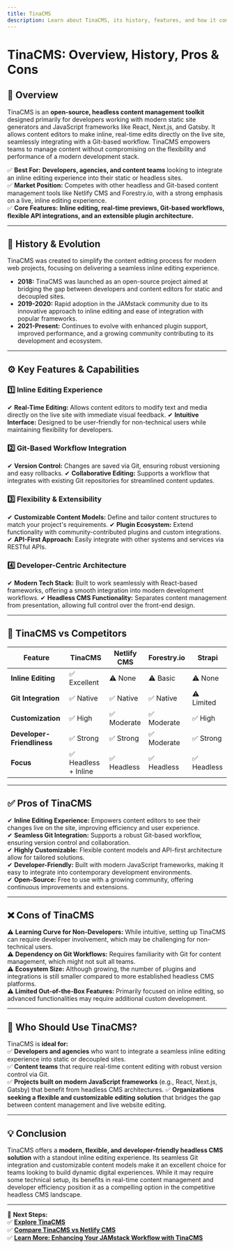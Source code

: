 ```yaml
---
title: TinaCMS
description: Learn about TinaCMS, its history, features, and how it compares to other content management solutions.
---
```


# **TinaCMS: Overview, History, Pros & Cons**

## **📌 Overview**  
TinaCMS is an **open-source, headless content management toolkit** designed primarily for developers working with modern static site generators and JavaScript frameworks like React, Next.js, and Gatsby. It allows content editors to make inline, real-time edits directly on the live site, seamlessly integrating with a Git-based workflow. TinaCMS empowers teams to manage content without compromising on the flexibility and performance of a modern development stack.

✅ **Best For:** **Developers, agencies, and content teams** looking to integrate an inline editing experience into their static or headless sites.  
✅ **Market Position:** Competes with other headless and Git-based content management tools like Netlify CMS and Forestry.io, with a strong emphasis on a live, inline editing experience.  
✅ **Core Features:** **Inline editing, real-time previews, Git-based workflows, flexible API integrations, and an extensible plugin architecture.**

---

## **📜 History & Evolution**  
TinaCMS was created to simplify the content editing process for modern web projects, focusing on delivering a seamless inline editing experience.

- **2018:** TinaCMS was launched as an open-source project aimed at bridging the gap between developers and content editors for static and decoupled sites.
- **2019-2020:** Rapid adoption in the JAMstack community due to its innovative approach to inline editing and ease of integration with popular frameworks.
- **2021-Present:** Continues to evolve with enhanced plugin support, improved performance, and a growing community contributing to its development and ecosystem.

---

## **⚙️ Key Features & Capabilities**

### **1️⃣ Inline Editing Experience**
✔ **Real-Time Editing:** Allows content editors to modify text and media directly on the live site with immediate visual feedback.
✔ **Intuitive Interface:** Designed to be user-friendly for non-technical users while maintaining flexibility for developers.

### **2️⃣ Git-Based Workflow Integration**
✔ **Version Control:** Changes are saved via Git, ensuring robust versioning and easy rollbacks.
✔ **Collaborative Editing:** Supports a workflow that integrates with existing Git repositories for streamlined content updates.

### **3️⃣ Flexibility & Extensibility**
✔ **Customizable Content Models:** Define and tailor content structures to match your project's requirements.
✔ **Plugin Ecosystem:** Extend functionality with community-contributed plugins and custom integrations.
✔ **API-First Approach:** Easily integrate with other systems and services via RESTful APIs.

### **4️⃣ Developer-Centric Architecture**
✔ **Modern Tech Stack:** Built to work seamlessly with React-based frameworks, offering a smooth integration into modern development workflows.
✔ **Headless CMS Functionality:** Separates content management from presentation, allowing full control over the front-end design.

---

## **🔄 TinaCMS vs Competitors**

| Feature                     | TinaCMS          | Netlify CMS      | Forestry.io      | Strapi          |
|-----------------------------|------------------|------------------|------------------|-----------------|
| **Inline Editing**          | ✅ Excellent     | ⚠ None          | ⚠ Basic         | ⚠ None         |
| **Git Integration**         | ✅ Native        | ✅ Native        | ✅ Native        | ⚠ Limited      |
| **Customization**           | ✅ High          | ✅ Moderate      | ✅ Moderate      | ✅ High        |
| **Developer-Friendliness**  | ✅ Strong        | ✅ Strong        | ✅ Moderate      | ✅ Strong      |
| **Focus**                   | ✅ Headless + Inline | ✅ Headless   | ✅ Headless     | ✅ Headless    |

---

## **✅ Pros of TinaCMS**  
✔ **Inline Editing Experience:** Empowers content editors to see their changes live on the site, improving efficiency and user experience.  
✔ **Seamless Git Integration:** Supports a robust Git-based workflow, ensuring version control and collaboration.  
✔ **Highly Customizable:** Flexible content models and API-first architecture allow for tailored solutions.  
✔ **Developer-Friendly:** Built with modern JavaScript frameworks, making it easy to integrate into contemporary development environments.  
✔ **Open-Source:** Free to use with a growing community, offering continuous improvements and extensions.

---

## **❌ Cons of TinaCMS**  
⚠ **Learning Curve for Non-Developers:** While intuitive, setting up TinaCMS can require developer involvement, which may be challenging for non-technical users.  
⚠ **Dependency on Git Workflows:** Requires familiarity with Git for content management, which might not suit all teams.  
⚠ **Ecosystem Size:** Although growing, the number of plugins and integrations is still smaller compared to more established headless CMS platforms.  
⚠ **Limited Out-of-the-Box Features:** Primarily focused on inline editing, so advanced functionalities may require additional custom development.

---

## **🎯 Who Should Use TinaCMS?**  
TinaCMS is **ideal for:**  
✅ **Developers and agencies** who want to integrate a seamless inline editing experience into static or decoupled sites.  
✅ **Content teams** that require real-time content editing with robust version control via Git.  
✅ **Projects built on modern JavaScript frameworks** (e.g., React, Next.js, Gatsby) that benefit from headless CMS architectures.
✅ **Organizations seeking a flexible and customizable editing solution** that bridges the gap between content management and live website editing.

---

## **💡 Conclusion**  
TinaCMS offers a **modern, flexible, and developer-friendly headless CMS solution** with a standout inline editing experience. Its seamless Git integration and customizable content models make it an excellent choice for teams looking to build dynamic digital experiences. While it may require some technical setup, its benefits in real-time content management and developer efficiency position it as a compelling option in the competitive headless CMS landscape.

---

🚀 **Next Steps:**  
✅ **[Explore TinaCMS](https://tinacms.org/)**  
✅ **[Compare TinaCMS vs Netlify CMS](#)**  
✅ **[Learn More: Enhancing Your JAMstack Workflow with TinaCMS](#)**
